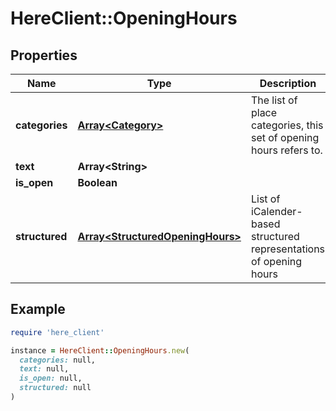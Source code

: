 # HereClient::OpeningHours

## Properties

| Name | Type | Description | Notes |
| ---- | ---- | ----------- | ----- |
| **categories** | [**Array&lt;Category&gt;**](Category.md) | The list of place categories, this set of opening hours refers to. | [optional] |
| **text** | **Array&lt;String&gt;** |  |  |
| **is_open** | **Boolean** |  | [optional] |
| **structured** | [**Array&lt;StructuredOpeningHours&gt;**](StructuredOpeningHours.md) | List of iCalender-based structured representations of opening hours |  |

## Example

```ruby
require 'here_client'

instance = HereClient::OpeningHours.new(
  categories: null,
  text: null,
  is_open: null,
  structured: null
)
```

